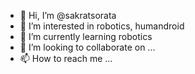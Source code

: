 - 👋 Hi, I’m @sakratsorata
- 👀 I’m interested in robotics, humandroid
- 🌱 I’m currently learning robotics
- 💞️ I’m looking to collaborate on ...
- 📫 How to reach me ...

<!---
sakratsorata/sakratsorata is a ✨ special ✨ repository because its `README.md` (this file) appears on your GitHub profile.
You can click the Preview link to take a look at your changes.
--->
